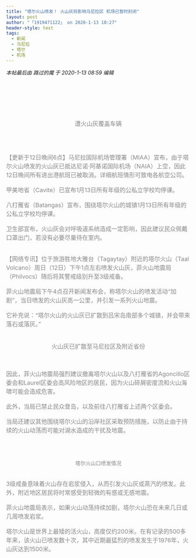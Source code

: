 ```yaml
---
title: "塔尔火山喷发！ 火山灰将影响马尼拉区 机场已暂时封闭"
layout: post
author: "「1919471122」 on 2020-1-13 10:27"
header-style: text
tags:
  - 新闻
  - 马尼拉
  - 塔尔
  - 机场
---
```


<head></head>
<body>
 <i class="pstatus"> 本帖最后由 路过的魔 于 2020-1-13 08:59 编辑 </i>
 <br> 
 <br> 
 <div align="center"> 
  <font style="color:rgb(135, 135, 135)"><font face="Tahoma, &amp;quot;"><font style="font-size:16px"> <br> <br> <br> <br> <br> 遭火山灰覆盖车辆</font></font></font> 
 </div>
 <br> 
 <br> 
 <br> 
 <br> 
 <font color="#878787"><font face="Tahoma, &amp;quot;"><font style="font-size:16px">【更新于12日晚间6点】马尼拉国际机场管理署（MIAA）宣布，由于塔尔火山喷发的火山灰已抵达尼诺·阿基诺国际机场（NAIA）上空，因此12日晚间所有进出港航班已被取消。详细航班情形可致电各航空公司。</font></font></font>
 <br> 
 <br> 
 <font color="#878787"><font face="Tahoma, &amp;quot;"><font style="font-size:16px">甲美地省（Cavite）已宣布1月13日所有年级的公私立学校均停课。</font></font></font>
 <br> 
 <br> 
 <font color="#878787"><font face="Tahoma, &amp;quot;"><font style="font-size:16px">八打雁省（Batangas）宣布，围绕塔尔火山的城镇1月13日所有年级的公私立学校均停课。</font></font></font>
 <br> 
 <br> 
 <font color="#878787"><font face="Tahoma, &amp;quot;"><font style="font-size:16px">卫生部宣布，火山灰会对呼吸道系统造成一定影响，因此建议民众佩戴口罩出门，若没有必要尽量待在室内。</font></font></font>
 <br> 
 <br> 
 <br> 
 <font color="#878787"><font face="Tahoma, &amp;quot;"><font style="font-size:16px">【网络专讯】位于旅游胜地大雅台（Tagaytay）附近的塔尔火山（Taal Volcano）周日（12日）下午1点左右喷发火山灰，菲火山地震局（Philvocs）随后将其警戒级别升至3级戒备。</font></font></font>
 <br> 
 <br> 
 <font color="#878787"><font face="Tahoma, &amp;quot;"><font style="font-size:16px">菲火山地震局下午4点召开新闻发布会，称塔尔火山的喷发活动“加剧”，当日喷发的火山灰高一公里，并引发一系列火山地震。</font></font></font>
 <br> 
 <br> 
 <font color="#878787"><font face="Tahoma, &amp;quot;"><font style="font-size:16px">它补充说：“塔尔火山的火山灰已扩散到吕宋岛南部多个城镇，并会带来落石或落灰。”</font></font></font>
 <br> 
 <br> 
 <div align="center"> 
  <font style="color:rgb(135, 135, 135)"><font face="Tahoma, &amp;quot;"><font style="font-size:16px"> <br> 火山灰已扩散至马尼拉区及附近省份</font></font></font> 
 </div>
 <br> 
 <br> 
 <br> 
 <font color="#878787"><font face="Tahoma, &amp;quot;"><font style="font-size:16px">因此，菲火山地震局强烈建议撤离塔尔火山以及八打雁省的Agoncillo区委会和Laurel区委会高风险地区的居民，因为火山碎屑密度流和火山海啸可能会造成危害。</font></font></font>
 <br> 
 <br> 
 <font color="#878787"><font face="Tahoma, &amp;quot;"><font style="font-size:16px">此外，当局已禁止民众登岛，以及前往八打雁省上述两个区委会。</font></font></font>
 <br> 
 <br> 
 <font color="#878787"><font face="Tahoma, &amp;quot;"><font style="font-size:16px">当局还建议其他围绕塔尔火山的沿岸社区采取预防措施，以防止由于持续的火山动荡而可能对湖水造成的干扰及地震。</font></font></font>
 <br> 
 <br> 
 <div align="center"> 
  <font style="color:rgb(135, 135, 135)"><font face="Tahoma, &amp;quot;"><font style="font-size:16px"> </font></font><br> <br> <br> 塔尔火山口喷发情况</font> 
 </div>
 <br> 
 <br> 
 <font color="#878787"><font face="Tahoma, &amp;quot;"><font style="font-size:16px">3级戒备意味着火山存在岩浆侵入，从而引发火山灰或蒸汽的喷发。此外，附近地区居民将时常感受到轻微的有感或无感地震。</font></font></font>
 <br> 
 <br> 
 <font color="#878787"><font face="Tahoma, &amp;quot;"><font style="font-size:16px">菲火山地震局表示，如果火山动荡持续加剧，塔尔火山恐在未来几日或几周喷发岩浆。</font></font></font>
 <br> 
 <br> 
 <font color="#878787"><font face="Tahoma, &amp;quot;"><font style="font-size:16px">塔尔火山是世界上最矮的活火山，高度仅约200米。在有记录的500多年来，该火山已喷发数十次，其中近期最猛烈的喷发发生于1976年，火山灰达到1500米。</font></font></font>
 <br>
</body>



